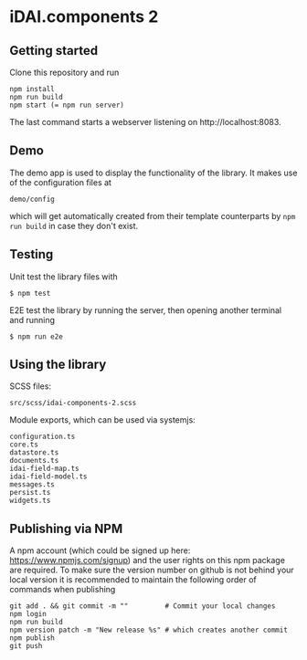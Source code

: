 # iDAI.components 2
 
## Getting started

Clone this repository and run

```
npm install
npm run build
npm start (= npm run server)
```

The last command starts a webserver listening on http://localhost:8083.

## Demo

The demo app is used to display the functionality of the library.
It makes use of the configuration files at

```
demo/config
```

which will get automatically created from their template counterparts
by `npm run build` in case they don't exist.

## Testing


Unit test the library files with

```
$ npm test
```

E2E test the library by running the server, then opening another terminal and running

```
$ npm run e2e
```


## Using the library

SCSS files:

```
src/scss/idai-components-2.scss
```

Module exports, which can be used via systemjs:

```
configuration.ts
core.ts
datastore.ts
documents.ts
idai-field-map.ts
idai-field-model.ts
messages.ts
persist.ts
widgets.ts
```

## Publishing via NPM

A npm account (which could be signed up here: https://www.npmjs.com/signup) and 
the user rights on this npm package are required.
To make sure the version number on github is not behind your
local version it is recommended to maintain the following order
of commands when publishing

```
git add . && git commit -m ""         # Commit your local changes
npm login
npm run build
npm version patch -m "New release %s" # which creates another commit
npm publish
git push
```




